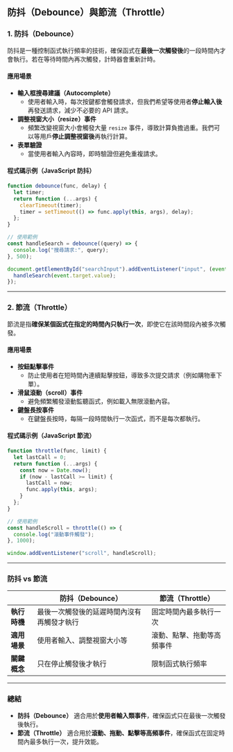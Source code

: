 ## 防抖（Debounce）與節流（Throttle）

### 1. 防抖（Debounce）
防抖是一種控制函式執行頻率的技術，確保函式在**最後一次觸發後**的一段時間內才會執行。若在等待時間內再次觸發，計時器會重新計時。

#### **應用場景**
- **輸入框搜尋建議（Autocomplete）**
  - 使用者輸入時，每次按鍵都會觸發請求，但我們希望等使用者**停止輸入後**再發送請求，減少不必要的 API 請求。
- **調整視窗大小（resize）事件**
  - 頻繁改變視窗大小會觸發大量 `resize` 事件，導致計算負擔過重。我們可以等用戶**停止調整視窗後**再執行計算。
- **表單驗證**
  - 當使用者輸入內容時，即時驗證但避免重複請求。

#### **程式碼示例（JavaScript 防抖）**
```javascript
function debounce(func, delay) {
  let timer;
  return function (...args) {
    clearTimeout(timer);
    timer = setTimeout(() => func.apply(this, args), delay);
  };
}

// 使用範例
const handleSearch = debounce((query) => {
  console.log("搜尋請求:", query);
}, 500);

document.getElementById("searchInput").addEventListener("input", (event) => {
  handleSearch(event.target.value);
});
```

---

### 2. 節流（Throttle）
節流是指**確保某個函式在指定的時間內只執行一次**，即使它在該時間段內被多次觸發。

#### **應用場景**
- **按鈕點擊事件**
  - 防止使用者在短時間內連續點擊按鈕，導致多次提交請求（例如購物車下單）。
- **滑鼠滾動（scroll）事件**
  - 避免頻繁觸發滾動監聽函式，例如載入無限滾動內容。
- **鍵盤長按事件**
  - 在鍵盤長按時，每隔一段時間執行一次函式，而不是每次都執行。

#### **程式碼示例（JavaScript 節流）**
```javascript
function throttle(func, limit) {
  let lastCall = 0;
  return function (...args) {
    const now = Date.now();
    if (now - lastCall >= limit) {
      lastCall = now;
      func.apply(this, args);
    }
  };
}

// 使用範例
const handleScroll = throttle(() => {
  console.log("滾動事件觸發");
}, 1000);

window.addEventListener("scroll", handleScroll);
```

---

### **防抖 vs 節流**
|  | **防抖（Debounce）** | **節流（Throttle）** |
|---|---|---|
| **執行時機** | 最後一次觸發後的延遲時間內沒有再觸發才執行 | 固定時間內最多執行一次 |
| **適用場景** | 使用者輸入、調整視窗大小等 | 滾動、點擊、拖動等高頻事件 |
| **關鍵概念** | 只在停止觸發後才執行 | 限制函式執行頻率 |

---

### **總結**
- **防抖（Debounce）** 適合用於**使用者輸入類事件**，確保函式只在最後一次觸發後執行。
- **節流（Throttle）** 適合用於**滾動、拖動、點擊等高頻事件**，確保函式在固定時間內最多執行一次，提升效能。

